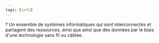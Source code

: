 ```yaml
---
tags: [info]
---
```


?
Un ensemble de systèmes informatiques qui sont interconnectés et partagent des ressources, ainsi que ainsi que des données par le biais d'une technologie sans fil ou câblée.